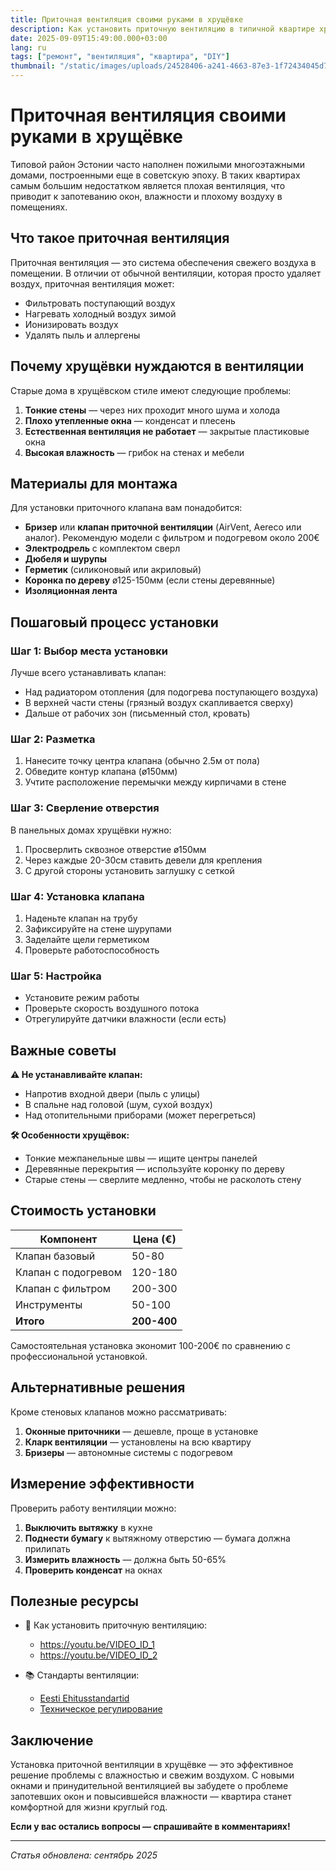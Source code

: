 ```yaml
---
title: Приточная вентиляция своими руками в хрущёвке
description: Как установить приточную вентиляцию в типичной квартире хрущёвки. Пошаговое руководство с фото и инструкциями.
date: 2025-09-09T15:49:00.000+03:00
lang: ru
tags: ["ремонт", "вентиляция", "квартира", "DIY"]
thumbnail: "/static/images/uploads/24528406-a241-4663-87e3-1f72434045d7.png"
---
```


# Приточная вентиляция своими руками в хрущёвке

Типовой район Эстонии часто наполнен пожилыми многоэтажными домами, построенными еще в советскую эпоху. В таких квартирах самым большим недостатком является плохая вентиляция, что приводит к запотеванию окон, влажности и плохому воздуху в помещениях.

## Что такое приточная вентиляция

Приточная вентиляция — это система обеспечения свежего воздуха в помещении. В отличии от обычной вентиляции, которая просто удаляет воздух, приточная вентиляция может:

- Фильтровать поступающий воздух
- Нагревать холодный воздух зимой
- Ионизировать воздух
- Удалять пыль и аллергены

## Почему хрущёвки нуждаются в вентиляции

Старые дома в хрущёвском стиле имеют следующие проблемы:

1. **Тонкие стены** — через них проходит много шума и холода
2. **Плохо утепленные окна** — конденсат и плесень
3. **Естественная вентиляция не работает** — закрытые пластиковые окна
4. **Высокая влажность** — грибок на стенах и мебели

## Материалы для монтажа

Для установки приточного клапана вам понадобится:

- **Бризер** или **клапан приточной вентиляции** (AirVent, Aereco или аналог). Рекомендую модели с фильтром и подогревом около 200€
- **Электродрель** с комплектом сверл
- **Дюбеля и шурупы**
- **Герметик** (силиконовый или акриловый)
- **Коронка по дереву** ø125-150мм (если стены деревянные)
- **Изоляционная лента**

## Пошаговый процесс установки

### Шаг 1: Выбор места установки

Лучше всего устанавливать клапан:
- Над радиатором отопления (для подогрева поступающего воздуха)
- В верхней части стены (грязный воздух скапливается сверху)
- Дальше от рабочих зон (письменный стол, кровать)

### Шаг 2: Разметка

1. Нанесите точку центра клапана (обычно 2.5м от пола)
2. Обведите контур клапана (ø150мм)
3. Учтите расположение перемычки между кирпичами в стене

### Шаг 3: Сверление отверстия

В панельных домах хрущёвки нужно:
1. Просверлить сквозное отверстие ø150мм
2. Через каждые 20-30см ставить девели для крепления
3. С другой стороны установить заглушку с сеткой

### Шаг 4: Установка клапана

1. Наденьте клапан на трубу
2. Зафиксируйте на стене шурупами
3. Заделайте щели герметиком
4. Проверьте работоспособность

### Шаг 5: Настройка

- Установите режим работы
- Проверьте скорость воздушного потока
- Отрегулируйте датчики влажности (если есть)

## Важные советы

**⚠️ Не устанавливайте клапан:**
- Напротив входной двери (пыль с улицы)
- В спальне над головой (шум, сухой воздух)
- Над отопительными приборами (может перегреться)

**🛠️ Особенности хрущёвок:**
- Тонкие межпанельные швы — ищите центры панелей
- Деревянные перекрытия — используйте коронку по дереву
- Старые стены — сверлите медленно, чтобы не расколоть стену

## Стоимость установки

| Компонент | Цена (€) |
|-----------|----------|
| Клапан базовый | 50-80 |
| Клапан с подогревом | 120-180 |
| Клапан с фильтром | 200-300 |
| Инструменты | 50-100 |
| **Итого** | **200-400** |

Самостоятельная установка экономит 100-200€ по сравнению с профессиональной установкой.

## Альтернативные решения

Кроме стеновых клапанов можно рассматривать:

1. **Оконные приточники** — дешевле, проще в установке
2. **Кларк вентиляции** — установлены на всю квартиру
3. **Бризеры** — автономные системы с подогревом

## Измерение эффективности

Проверить работу вентиляции можно:

1. **Выключить вытяжку** в кухне
2. **Поднести бумагу** к вытяжному отверстию — бумага должна прилипать
3. **Измерить влажность** — должна быть 50-65%
4. **Проверить конденсат** на окнах

## Полезные ресурсы

- 🎥 Как установить приточную вентиляцию:
  - https://youtu.be/VIDEO_ID_1
  - https://youtu.be/VIDEO_ID_2

- 📚 Стандарты вентиляции:
  - [Eesti Ehitusstandartid](https://ehitusstandardid.ee)
  - [Техническое регулирование](https://aet.ee)

## Заключение

Установка приточной вентиляции в хрущёвке — это эффективное решение проблемы с влажностью и свежим воздухом. С новыми окнами и принудительной вентиляцией вы забудете о проблеме запотевших окон и повысившейся влажности — квартира станет комфортной для жизни круглый год.

**Если у вас остались вопросы — спрашивайте в комментариях!**

---
*Статья обновлена: сентябрь 2025*
